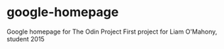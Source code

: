 # google-homepage
Google homepage for The Odin Project
First project for Liam O'Mahony, student 2015
